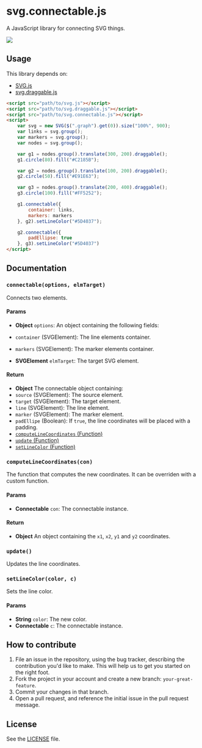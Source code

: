 svg.connectable.js
==================
A JavaScript library for connecting SVG things.

[![](http://i.imgur.com/VPZjM3v.png)](http://jillix.github.io/svg.connectable.js/)

## Usage

This library depends on:

 - [SVG.js](https://github.com/wout/svg.js)
 - [svg.draggable.js](https://github.com/jillix/svg.draggable.js)

```html
<script src="path/to/svg.js"></script>
<script src="path/to/svg.draggable.js"></script>
<script src="path/to/svg.connectable.js"></script>
<script>
    var svg = new SVG($(".graph").get(0)).size("100%", 900);
    var links = svg.group();
    var markers = svg.group();
    var nodes = svg.group();

    var g1 = nodes.group().translate(300, 200).draggable();
    g1.circle(80).fill("#C2185B");

    var g2 = nodes.group().translate(100, 200).draggable();
    g2.circle(50).fill("#E91E63");

    var g3 = nodes.group().translate(200, 400).draggable();
    g3.circle(100).fill("#FF5252");

    g1.connectable({
        container: links,
        markers: markers
    }, g2).setLineColor("#5D4037");

    g2.connectable({
        padEllipse: true
    }, g3).setLineColor("#5D4037")
</script>
```

## Documentation

### `connectable(options, elmTarget)`
Connects two elements.

#### Params
- **Object** `options`: An object containing the following fields:
 - `container` (SVGElement): The line elements container.
 - `markers` (SVGElement): The marker elements container.

- **SVGElement** `elmTarget`: The target SVG element.

#### Return
- **Object** The connectable object containing:
 - `source` (SVGElement): The source element.
 - `target` (SVGElement): The target element.
 - `line` (SVGElement): The line element.
 - `marker` (SVGElement): The marker element.
 - `padEllipe` (Boolean): If `true`, the line coordinates will be placed with a padding.
 - [`computeLineCoordinates` (Function)](#computelinecoordinatescon)
 - [`update` (Function)](#update)
 - [`setLineColor` (Function)](#setlinecolorcolor-c)

### `computeLineCoordinates(con)`
The function that computes the new coordinates.
It can be overriden with a custom function.

#### Params
- **Connectable** `con`: The connectable instance.

#### Return
- **Object** An object containing the `x1`, `x2`, `y1` and `y2` coordinates.

### `update()`
Updates the line coordinates.

### `setLineColor(color, c)`
Sets the line color.

#### Params
- **String** `color`: The new color.
- **Connectable** `c`: The connectable instance.

## How to contribute
1. File an issue in the repository, using the bug tracker, describing the
   contribution you'd like to make. This will help us to get you started on the
   right foot.
2. Fork the project in your account and create a new branch:
   `your-great-feature`.
3. Commit your changes in that branch.
4. Open a pull request, and reference the initial issue in the pull request
   message.

## License
See the [LICENSE](./LICENSE) file.
